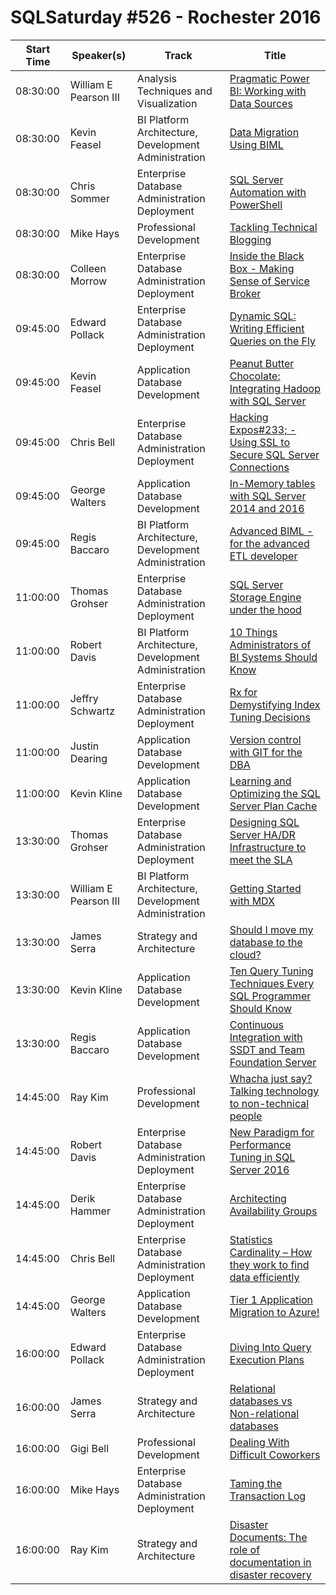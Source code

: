 # SQLSaturday #526 - Rochester 2016
Start Time|Speaker(s)|Track|Title
---|---|---|---
08:30:00|William E Pearson III|Analysis Techniques and Visualization|[Pragmatic Power BI:  Working with Data Sources](45881.md)
08:30:00|Kevin Feasel|BI Platform Architecture, Development  Administration|[Data Migration Using BIML](46083.md)
08:30:00|Chris Sommer|Enterprise Database Administration  Deployment|[SQL Server Automation with PowerShell](46184.md)
08:30:00|Mike Hays|Professional Development|[Tackling Technical Blogging](48154.md)
08:30:00|Colleen Morrow|Enterprise Database Administration  Deployment|[Inside the Black Box - Making Sense of Service Broker](48507.md)
09:45:00|Edward Pollack|Enterprise Database Administration  Deployment|[Dynamic SQL: Writing Efficient Queries on the Fly](45905.md)
09:45:00|Kevin Feasel|Application  Database Development|[Peanut Butter  Chocolate:  Integrating Hadoop with SQL Server](46084.md)
09:45:00|Chris Bell|Enterprise Database Administration  Deployment|[Hacking Expos#233; - Using SSL to Secure SQL Server Connections](46610.md)
09:45:00|George Walters|Application  Database Development|[In-Memory tables with SQL Server 2014 and 2016](48769.md)
09:45:00|Regis Baccaro|BI Platform Architecture, Development  Administration|[Advanced BIML - for the advanced ETL developer](48872.md)
11:00:00|Thomas Grohser|Enterprise Database Administration  Deployment|[SQL Server Storage Engine under the hood ](45864.md)
11:00:00|Robert Davis|BI Platform Architecture, Development  Administration|[10 Things Administrators of BI Systems Should Know](46341.md)
11:00:00|Jeffry Schwartz|Enterprise Database Administration  Deployment|[Rx for Demystifying Index Tuning Decisions](46585.md)
11:00:00|Justin Dearing|Application  Database Development|[Version control with GIT for the DBA](46829.md)
11:00:00|Kevin Kline|Application  Database Development|[Learning and Optimizing the SQL Server Plan Cache](47310.md)
13:30:00|Thomas Grohser|Enterprise Database Administration  Deployment|[Designing SQL Server HA/DR Infrastructure to meet the SLA](45862.md)
13:30:00|William E Pearson III|BI Platform Architecture, Development  Administration|[Getting Started with MDX](45883.md)
13:30:00|James Serra|Strategy and Architecture|[Should I move my database to the cloud?](46140.md)
13:30:00|Kevin Kline|Application  Database Development|[Ten Query Tuning Techniques Every SQL Programmer Should Know](47311.md)
13:30:00|Regis Baccaro|Application  Database Development|[Continuous Integration with SSDT and Team Foundation Server](48874.md)
14:45:00|Ray Kim|Professional Development|[Whacha just say? Talking technology to non-technical people](45875.md)
14:45:00|Robert Davis|Enterprise Database Administration  Deployment|[New Paradigm for Performance Tuning in SQL Server 2016](46342.md)
14:45:00|Derik Hammer|Enterprise Database Administration  Deployment|[Architecting Availability Groups](46487.md)
14:45:00|Chris Bell|Enterprise Database Administration  Deployment|[Statistics  Cardinality – How they work to find data efficiently](47347.md)
14:45:00|George Walters|Application  Database Development|[Tier 1 Application Migration to Azure!](48131.md)
16:00:00|Edward Pollack|Enterprise Database Administration  Deployment|[Diving Into Query Execution Plans](45906.md)
16:00:00|James Serra|Strategy and Architecture|[Relational databases vs Non-relational databases](45974.md)
16:00:00|Gigi Bell|Professional Development|[Dealing With Difficult Coworkers](46614.md)
16:00:00|Mike Hays|Enterprise Database Administration  Deployment|[Taming the Transaction Log](48153.md)
16:00:00|Ray Kim|Strategy and Architecture|[Disaster Documents: The role of documentation in disaster recovery](48593.md)
